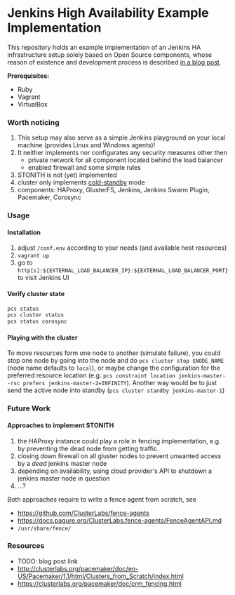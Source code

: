 Jenkins High Availability Example Implementation
================================================


This repository holds an example implementation of an Jenkins HA infrastructure setup solely based 
on Open Source components, whose reason of existence and development process is described 
[in a blog post](TODO).



__Prerequisites:__

+   Ruby
+   Vagrant
+   VirtualBox


### Worth noticing

1.  This setup may also serve as a simple Jenkins playground on your local machine (provides Linux 
    and Windows agents)!
2.  It neither implements nor configurates any security measures other then
    +   private network for all component located behind the load balancer
    +   enabled firewall and some simple rules
3.  STONITH is not (yet) implemented
4.  cluster only implements [cold-standby](https://www.ibm.com/developerworks/community/blogs/RohitShetty/entry/high_availability_cold_warm_hot) mode
5.  components: HAProxy, GlusterFS, Jenkins, Jenkins Swarm Plugin, Pacemaker, Corosync


### Usage

#### Installation

1.  adjust `/conf.env` according to your needs (and available host resources)
2.  `vagrant up`
3.  go to `http[s]:${EXTERNAL_LOAD_BALANCER_IP}:${EXTERNAL_LOAD_BALANCER_PORT}` to visit 
    Jenkins UI


#### Verify cluster state

```bash
pcs status
pcs cluster status
pcs status corosync
```

#### Playing with the cluster

To move resources form one node to another (simulate failure), you could stop one node by going into 
the node and do `pcs cluster stop $NODE_NAME` (node name defaults to `local`), or maybe change the 
configuration for the preferred resource location (e.g. `pcs constraint location jenkins-master--rsc prefers jenkins-master-2=INFINITY`).
Another way would be to just send the active node into standby (`pcs cluster standby jenkins-master-1`)


### Future Work

#### Approaches to implement STONITH

1)  the HAProxy instance could play a role in fencing implementation, e.g. by preventing the dead 
    node from getting traffic.
2)  closing down firewall on all gluster nodes to prevent unwanted access by a *dead* jenkins master 
    node
3)  depending on availability, using cloud provider's API to shutdown a jenkins master node in 
    question
4)  ...?

Both approaches require to write a fence agent from scratch, see
+   https://github.com/ClusterLabs/fence-agents
+   https://docs.pagure.org/ClusterLabs.fence-agents/FenceAgentAPI.md
+   `/usr/share/fence/`


### Resources

+   TODO: blog post link
+   http://clusterlabs.org/pacemaker/doc/en-US/Pacemaker/1.1/html/Clusters_from_Scratch/index.html
+   https://clusterlabs.org/pacemaker/doc/crm_fencing.html